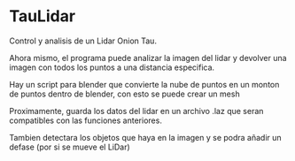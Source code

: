 # TauLidar
Control y analisis de un Lidar Onion Tau.

Ahora mismo, el programa puede analizar la imagen del lidar y devolver una imagen con todos los puntos a una distancia especifica.

Hay un script para blender que convierte la nube de puntos en un monton de puntos dentro de blender, con esto se puede crear un mesh

Proximamente, guarda los datos del lidar en un archivo .laz que seran compatibles con las funciones anteriores.

Tambien detectara los objetos que haya en la imagen y se podra añadir un defase (por si se mueve el LiDar)
